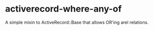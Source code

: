 activerecord-where-any-of
=========================

A simple mixin to ActiveRecord::Base that allows OR'ing arel relations.
